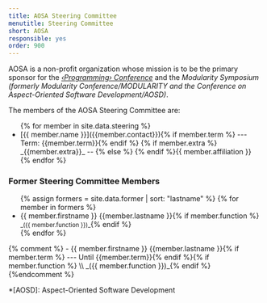 ```yaml
---
title: AOSA Steering Committee
menutitle: Steering Committee
short: AOSA
responsible: yes
order: 900
---
```


AOSA is a non-profit organization whose mission is to be the primary sponsor for the 
_[‹Programming› Conference](http://programming-conference.org)_ and the _Modularity Symposium (formerly Modularity Conference/MODULARITY and the Conference on Aspect-Oriented Software Development/AOSD)_.

The members of the AOSA Steering Committee are:

<ul>
{% for member in site.data.steering %}
   <li markdown="span">
      [{{ member.name }}]({{member.contact}}){% if member.term %}
       --- Term: {{member.term}}{% endif %}  {% if member.extra %}
       _{{member.extra}}_  --  {% else %}  
       {% endif %}{{ member.affiliation }}
   </li>
{% endfor %}
</ul>

### Former Steering Committee Members

<ul>
{% assign formers =  site.data.former | sort: "lastname" %}
{% for member in formers %}
  <li markdown="span">{{ member.firstname }} {{member.lastname }}{% if member.function %} <small>_({{ member.function }})_</small>{% endif %}</li>
{% endfor %}
</ul>
{% comment %}
  - {{ member.firstname }} {{member.lastname }}{% if member.term %} --- Until {{member.term}}{% endif %}{% if member.function %}  \\
    _({{ member.function }})_{% endif %}
{%endcomment %}

*[AOSD]: Aspect-Oriented Software Development
